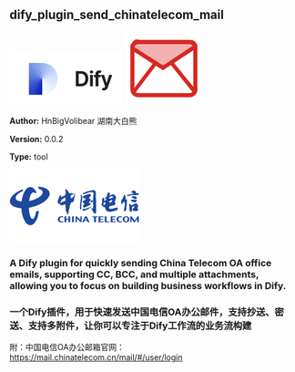 ## dify_plugin_send_chinatelecom_mail
![img](./_assets/dify.png)  ![img](./_assets/mail.png)

**Author:** HnBigVolibear 湖南大白熊

**Version:** 0.0.2

**Type:** tool

![img](./_assets/ct.png)  

### A Dify plugin for quickly sending China Telecom OA office emails, supporting CC, BCC, and multiple attachments, allowing you to focus on building business workflows in Dify.

### 一个Dify插件，用于快速发送中国电信OA办公邮件，支持抄送、密送、支持多附件，让你可以专注于Dify工作流的业务流构建

附：中国电信OA办公邮箱官网：
https://mail.chinatelecom.cn/mail/#/user/login 
